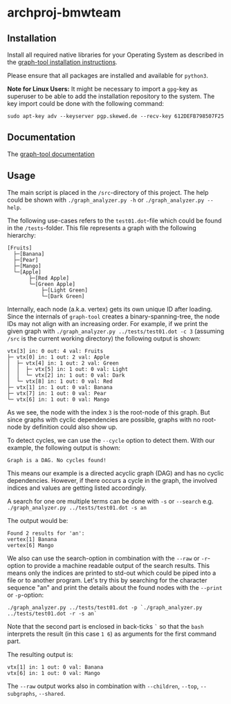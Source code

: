 # archproj-bmwteam

## Installation

Install all required native libraries for your Operating System as described in the 
[graph-tool installation instructions](https://git.skewed.de/count0/graph-tool/wikis/installation-instructions#native-installation).

Please ensure that all packages are installed and available for `python3`.

**Note for Linux Users:** It might be necessary to import a `gpg`-key as superuser to be able to add
the installation repository to the system. The key import could be done with the following command:
```
sudo apt-key adv --keyserver pgp.skewed.de --recv-key 612DEFB798507F25
```

## Documentation

The [graph-tool documentation](https://graph-tool.skewed.de/static/doc/index.html)

## Usage

The main script is placed in the `/src`-directory of this project.
The help could be shown with `./graph_analyzer.py -h` or `./graph_analyzer.py --help`.

The following use-cases refers to the `test01.dot`-file which could be found in the `/tests`-folder.
This file represents a graph with the following hierarchy:

```
[Fruits]
  ├─[Banana]
  ├─[Pear]
  ├─[Mango]
  └─[Apple]
       ├─[Red Apple]
       └─[Green Apple]
           ├─[Light Green]
           └─[Dark Green]
```

Internally, each node (a.k.a. vertex) gets its own unique ID after loading. Since the internals of
`graph-tool` creates a binary-spanning-tree, the node IDs may not align with an increasing order.
For example, if we print the given graph with `./graph_analyzer.py ../tests/test01.dot -c 3` 
(assuming `/src` is the current working directory) the following output is shown:

```
vtx[3] in: 0 out: 4 val: Fruits
├─ vtx[0] in: 1 out: 2 val: Apple
│  ├─ vtx[4] in: 1 out: 2 val: Green
│  │  ├─ vtx[5] in: 1 out: 0 val: Light
│  │  └─ vtx[2] in: 1 out: 0 val: Dark
│  └─ vtx[8] in: 1 out: 0 val: Red
├─ vtx[1] in: 1 out: 0 val: Banana
├─ vtx[7] in: 1 out: 0 val: Pear
└─ vtx[6] in: 1 out: 0 val: Mango
```
As we see, the node with the index `3` is the root-node of this graph. But since graphs with cyclic
dependencies are possible, graphs with no root-node by definition could also show up.

To detect cycles, we can use the `--cycle` option to detect them. With our example, the following
output is shown:
```
Graph is a DAG. No cycles found!
```
This means our example is a directed acyclic graph (DAG) and has no cyclic dependencies. However,
if there occurs a cycle in the graph, the involved indices and values are getting listed
accordingly.

A search for one ore multiple terms can be done with `-s` or `--search` e.g.
`./graph_analyzer.py ../tests/test01.dot -s an`

The output would be:
```
Found 2 results for 'an':
vertex[1] Banana
vertex[6] Mango
```

We also can use the search-option in combination with the `--raw` or `-r`-option to provide a 
machine readable output of the search results. This means only the indices are printed to std-out
which could be piped into a file or to another program. Let's try this by searching for the
character sequence "an" and print the details about the found nodes with the `--print` or
`-p`-option:
```
./graph_analyzer.py ../tests/test01.dot -p `./graph_analyzer.py ../tests/test01.dot -r -s an`
```
Note that the second part is enclosed in back-ticks <code>\`</code> so that the `bash` interprets
the result (in this case `1 6`) as arguments for the first command part.

The resulting output is:
```
vtx[1] in: 1 out: 0 val: Banana
vtx[6] in: 1 out: 0 val: Mango

```
The `--raw` output works also in combination with `--children`, `--top`, `--subgraphs`, `--shared`.

